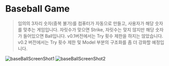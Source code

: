 # Baseball Game

> 임의의 3자리 숫자(중복 불가)를 컴퓨터가 자동으로 만들고, 사용자가 해당 숫자를 맞추는 게임입니다. 자릿수가 맞으면 Strike, 자릿수는 맞지 않지만 해당 숫자가 들어있으면 Ball입니다. v0.1버전에서는 Try 횟수 제한을 하지는 않았습니다. v0.2 버전에서는 Try 횟수 제한 및 Model 부분의 구조화를 좀 더 강화할 예정입니다.

![baseBallScreenShot1](https://github.com/younari/younari.github.io/blob/master/images/images/baseBall02.jpg)
![baseBallScreenShot2](https://github.com/younari/younari.github.io/blob/master/images/images/baseBall01.jpg)

